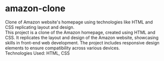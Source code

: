 # amazon-clone
Clone of Amazon website's homepage using technologies like HTML and CSS replicating layout and design.
<br>
This project is a clone of the Amazon homepage, created using HTML and CSS. It replicates the layout and design of the Amazon website, showcasing skills in front-end web development. The project includes responsive design elements to ensure compatibility across various devices.
<br>
Technologies Used: HTML, CSS

